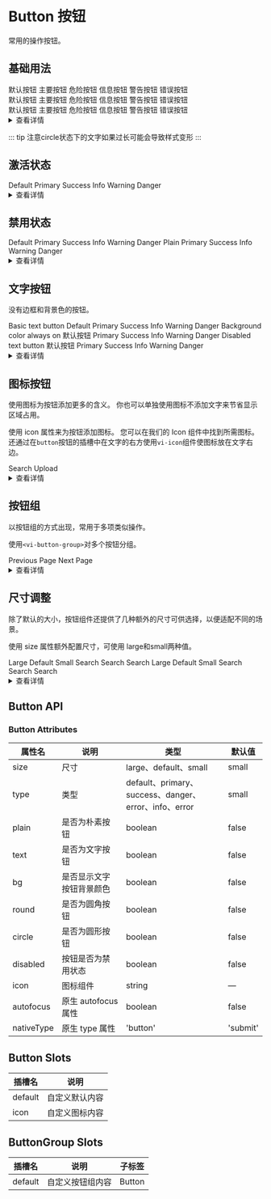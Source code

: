 <style>
  .vi-button {
      margin:10px 5px;
  }
</style>


# Button 按钮
常用的操作按钮。
## 基础用法
<div class="example">
  <vi-button>默认按钮</vi-button>
  <vi-button type="primary">主要按钮</vi-button>
  <vi-button type="danger">危险按钮</vi-button>
  <vi-button type="info">信息按钮</vi-button>
  <vi-button type="warning">警告按钮</vi-button>
  <vi-button type="error">错误按钮</vi-button>
  <br />
  <vi-button plain>默认按钮</vi-button>
  <vi-button type="primary" plain>主要按钮</vi-button>
  <vi-button type="danger" plain>危险按钮</vi-button>
  <vi-button type="info" plain>信息按钮</vi-button>
  <vi-button type="warning" plain>警告按钮</vi-button>
  <vi-button type="error" plain>错误按钮</vi-button>
  <br />
  <vi-button round>默认按钮</vi-button>
  <vi-button type="primary" round>主要按钮</vi-button>
  <vi-button type="danger" round>危险按钮</vi-button>
  <vi-button type="info" round>信息按钮</vi-button>
  <vi-button type="warning" round>警告按钮</vi-button>
  <vi-button type="error" round>错误按钮</vi-button>
  <br />
  <vi-button circle icon="search"></vi-button>
  <vi-button type="primary" circle icon="down-circle"></vi-button>
  <vi-button type="danger" circle icon="check"></vi-button>
  <vi-button type="info" circle icon="message"></vi-button>
  <vi-button type="warning" circle icon="star"></vi-button>
  <vi-button type="error" circle icon="delete"></vi-button>
</div>

<details>
<summary>查看详情</summary>

``` vue
<template>
  <div class="example">
    <vi-button>默认按钮</vi-button>
    <vi-button type="primary">主要按钮</vi-button>
    <vi-button type="danger">危险按钮</vi-button>
    <vi-button type="info">信息按钮</vi-button>
    <vi-button type="warning">警告按钮</vi-button>
    <vi-button type="error">错误按钮</vi-button>
    <br />
    <vi-button plain>默认按钮</vi-button>
    <vi-button type="primary" plain>主要按钮</vi-button>
    <vi-button type="danger" plain>危险按钮</vi-button>
    <vi-button type="info" plain>信息按钮</vi-button>
    <vi-button type="warning" plain>警告按钮</vi-button>
    <vi-button type="error" plain>错误按钮</vi-button>
    <br />
    <vi-button round>默认按钮</vi-button>
    <vi-button type="primary" round>主要按钮</vi-button>
    <vi-button type="danger" round>危险按钮</vi-button>
    <vi-button type="info" round>信息按钮</vi-button>
    <vi-button type="warning" round>警告按钮</vi-button>
    <vi-button type="error" round>错误按钮</vi-button>
    <br />
    <vi-button circle icon="search"></vi-button>
    <vi-button type="primary" circle icon="down-circle"></vi-button>
    <vi-button type="danger" circle icon="check"></vi-button>
    <vi-button type="info" circle icon="message"></vi-button>
    <vi-button type="warning" circle icon="star"></vi-button>
    <vi-button type="error" circle icon="delete"></vi-button>
  </div>
</template>
```
</details>

::: tip
注意circle状态下的文字如果过长可能会导致样式变形
:::


## 激活状态
<div class="example">
  <vi-row>
    <vi-button active>Default</vi-button>
    <vi-button type="primary" active>Primary</vi-button>
    <vi-button type="success" active>Success</vi-button>
    <vi-button type="info" active>Info</vi-button>
    <vi-button type="warning" active>Warning</vi-button>
    <vi-button type="danger" active>Danger</vi-button>
  </vi-row>
</div>

<details>
<summary>查看详情</summary>

``` vue
<template>
  <vi-row>
    <vi-button active>Default</vi-button>
    <vi-button type="primary" active>Primary</vi-button>
    <vi-button type="success" active>Success</vi-button>
    <vi-button type="info" active>Info</vi-button>
    <vi-button type="warning" active>Warning</vi-button>
    <vi-button type="danger" active>Danger</vi-button>
  </vi-row>
</template>
```
</details>


## 禁用状态

<div class="example">
  <vi-row>
    <vi-button disabled>Default</vi-button>
    <vi-button type="primary" disabled>Primary</vi-button>
    <vi-button type="success" disabled>Success</vi-button>
    <vi-button type="info" disabled>Info</vi-button>
    <vi-button type="warning" disabled>Warning</vi-button>
    <vi-button type="danger" disabled>Danger</vi-button>
  </vi-row>

  <vi-row>
    <vi-button plain disabled>Plain</vi-button>
    <vi-button type="primary" plain disabled>Primary</vi-button>
    <vi-button type="success" plain disabled>Success</vi-button>
    <vi-button type="info" plain disabled>Info</vi-button>
    <vi-button type="warning" plain disabled>Warning</vi-button>
    <vi-button type="danger" plain disabled>Danger</vi-button>
  </vi-row>
</div>

<details>
<summary>查看详情</summary>

``` vue
<template>
  <div class="example">
    <vi-row>
    <vi-button disabled>Default</vi-button>
    <vi-button type="primary" disabled>Primary</vi-button>
    <vi-button type="success" disabled>Success</vi-button>
    <vi-button type="info" disabled>Info</vi-button>
    <vi-button type="warning" disabled>Warning</vi-button>
    <vi-button type="danger" disabled>Danger</vi-button>
    </vi-row>

    <vi-row>
    <vi-button plain disabled>Plain</vi-button>
    <vi-button type="primary" plain disabled>Primary</vi-button>
    <vi-button type="success" plain disabled>Success</vi-button>
    <vi-button type="info" plain disabled>Info</vi-button>
    <vi-button type="warning" plain disabled>Warning</vi-button>
    <vi-button type="danger" plain disabled>Danger</vi-button>
    </vi-row>
  </div>
</template>
```
</details>



## 文字按钮
没有边框和背景色的按钮。

<div class="example">
  Basic text button
  <vi-row>
    <vi-button text>Default</vi-button>
    <vi-button type="primary" text>Primary</vi-button>
    <vi-button type="success" text>Success</vi-button>
    <vi-button type="info" text>Info</vi-button>
    <vi-button type="warning" text>Warning</vi-button>
    <vi-button type="danger" text>Danger</vi-button>
  </vi-row>
  Background color always on
  <vi-row>
    <vi-button  text  bg>默认按钮</vi-button>
    <vi-button type="primary"  text bg>Primary</vi-button>
    <vi-button type="success"  text bg>Success</vi-button>
    <vi-button type="info"  text bg>Info</vi-button>
    <vi-button type="warning"  text bg>Warning</vi-button>
    <vi-button type="danger"  text bg>Danger</vi-button>
  </vi-row>
  Disabled text button
  <vi-row>
    <vi-button  text disabled>默认按钮</vi-button>
    <vi-button type="primary" text disabled>Primary</vi-button>
    <vi-button type="success" text disabled>Success</vi-button>
    <vi-button type="info" text disabled>Info</vi-button>
    <vi-button type="warning" text disabled>Warning</vi-button>
    <vi-button type="danger" text disabled>Danger</vi-button>
  </vi-row>
</div>

<details>
<summary>查看详情</summary>

``` vue
<template>
  <div class="example">
    Basic text button
    <vi-row>
      <vi-button text>Default</vi-button>
      <vi-button type="primary" text>Primary</vi-button>
      <vi-button type="success" text>Success</vi-button>
      <vi-button type="info" text>Info</vi-button>
      <vi-button type="warning" text>Warning</vi-button>
      <vi-button type="danger" text>Danger</vi-button>
    </vi-row>
    Background color always on
    <vi-row>
      <vi-button  text  bg>默认按钮</vi-button>
      <vi-button type="primary"  text bg>Primary</vi-button>
      <vi-button type="success"  text bg>Success</vi-button>
      <vi-button type="info"  text bg>Info</vi-button>
      <vi-button type="warning"  text bg>Warning</vi-button>
      <vi-button type="danger"  text bg>Danger</vi-button>
    </vi-row>
    Disabled text button
    <vi-row>
      <vi-button  text disabled>默认按钮</vi-button>
      <vi-button type="primary" text disabled>Primary</vi-button>
      <vi-button type="success" text disabled>Success</vi-button>
      <vi-button type="info" text disabled>Info</vi-button>
      <vi-button type="warning" text disabled>Warning</vi-button>
      <vi-button type="danger" text disabled>Danger</vi-button>
    </vi-row>
  </div>
</template>
```
</details>


## 图标按钮
使用图标为按钮添加更多的含义。 你也可以单独使用图标不添加文字来节省显示区域占用。

使用 icon 属性来为按钮添加图标。 您可以在我们的 Icon 组件中找到所需图标。 还通过在`button`按钮的插槽中在文字的右方使用`vi-icon`组件使图标放在文字右边。

<div class="example">
    <div class="flex">
      <vi-button type="primary" icon="edit" />
      <vi-button type="primary" icon="share" />
      <vi-button type="primary" icon="delete" />
      <vi-button type="primary" icon="search">Search</vi-button>
      <vi-button type="primary">
        Upload<vi-icon name="upload"></vi-icon>
      </vi-button>
    </div>
</div>

<details>
<summary>查看详情</summary>

``` vue
<template>
  <div class="example">
    <div class="flex">
      <vi-button type="primary" icon="edit" />
      <vi-button type="primary" icon="share" />
      <vi-button type="primary" icon="delete" />
      <vi-button type="primary" icon="search">Search</vi-button>
      <vi-button type="primary">
        Upload<vi-icon name="upload"></vi-icon>
      </vi-button>
    </div>
</div>
</template>
```
</details>


## 按钮组
以按钮组的方式出现，常用于多项类似操作。

使用`<vi-button-group>`对多个按钮分组。
<div class="example">
  <vi-button-group>
    <vi-button type="primary" icon="arrowleft">Previous Page</vi-button>
    <vi-button type="primary">
      Next Page<vi-icon name="arrowright"></vi-icon>
    </vi-button>
  </vi-button-group>

  <vi-button-group class="ml-4">
    <vi-button type="primary" icon="edit" />
    <vi-button type="primary" icon="share" />
    <vi-button type="primary" icon="delete" />
  </vi-button-group>
</div>

<details>
<summary>查看详情</summary>

``` vue
<template>
  <div class="example">
  <vi-button-group>
    <vi-button type="primary" icon="arrowleft">Previous Page</vi-button>
    <vi-button type="primary">
      Next Page<vi-icon name="arrowright"></vi-icon>
    </vi-button>
  </vi-button-group>

  <vi-button-group class="ml-4">
    <vi-button type="primary" icon="edit" />
    <vi-button type="primary" icon="share" />
    <vi-button type="primary" icon="delete" />
  </vi-button-group>
  </div>
</template>
```
</details>

## 尺寸调整
除了默认的大小，按钮组件还提供了几种额外的尺寸可供选择，以便适配不同的场景。

使用 size 属性额外配置尺寸，可使用 large和small两种值。

<div class="example">
  <vi-row>
    <vi-button size="large">Large</vi-button>
    <vi-button>Default</vi-button>
    <vi-button size="small">Small</vi-button>
    <vi-button size="large" icon="search">Search</vi-button>
    <vi-button icon="search">Search</vi-button>
    <vi-button size="small" icon="search">Search</vi-button>
  </vi-row>
  <vi-row>
    <vi-button size="large" round>Large</vi-button>
    <vi-button round>Default</vi-button>
    <vi-button size="small" round>Small</vi-button>
    <vi-button size="large" icon="search" round>Search</vi-button>
    <vi-button icon="search" round>Search</vi-button>
    <vi-button size="small" icon="search" round>Search</vi-button>
  </vi-row>
  <vi-row>
    <vi-button icon="search" size="large" circle />
    <vi-button icon="search" circle />
    <vi-button icon="search" size="small" circle />
  </vi-row>
</div>

<details>
<summary>查看详情</summary>

``` vue
<template>
  <vi-row>
    <vi-button size="large">Large</vi-button>
    <vi-button>Default</vi-button>
    <vi-button size="small">Small</vi-button>
    <vi-button size="large" icon="search">Search</vi-button>
    <vi-button icon="search">Search</vi-button>
    <vi-button size="small" icon="search">Search</vi-button>
  </vi-row>
  <vi-row>
    <vi-button size="large" round>Large</vi-button>
    <vi-button round>Default</vi-button>
    <vi-button size="small" round>Small</vi-button>
    <vi-button size="large" icon="search" round>Search</vi-button>
    <vi-button icon="search" round>Search</vi-button>
    <vi-button size="small" icon="search" round>Search</vi-button>
  </vi-row>
  <vi-row>
    <vi-button icon="search" size="large" circle />
    <vi-button icon="search" circle />
    <vi-button icon="search" size="small" circle />
  </vi-row>
</template>
```
</details>


## Button API

### Button Attributes
| 属性名	|    说明	    |     类型    |	   默认值    |
| ------ | ----------- | ----------- | ----------- |
| size   |     尺寸    |  large、default、small | small |
| type   |     类型    |  default、primary、success、danger、error、info、error | small |
|  plain   |    是否为朴素按钮     |   boolean     |    false     |
|  text   |    是否为文字按钮     |   boolean     |    false     |
|  bg   |  	是否显示文字按钮背景颜色    |   boolean     |    false     |
|  round   |  	是否为圆角按钮    |   boolean     |    false     |
|  circle   |  	是否为圆形按钮 |   boolean     |    false     |
|  disabled   |  按钮是否为禁用状态	 |   boolean     |    false     |
|  icon   |  图标组件	 |   string     |    —    |
|  autofocus   |  	原生 autofocus 属性	 |   boolean     |    false    |
|  nativeType   | 	原生 type 属性  | 'button'| 'submit'| 'reset'    |   button   |


## Button Slots
| 插槽名	|    说明	    |
| ------ | ----------- |
| default | 自定义默认内容|
| icon | 自定义图标内容|


## ButtonGroup Slots
| 插槽名	|    说明	    |    子标签   |
| ------	| -------  |  --------   |
| default	 |  自定义按钮组内容 |	Button  |